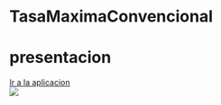 # TasaMaximaConvencional

<h1>presentacion</h1>
<a href="http://crls12.pythonanywhere.com/" target="_blank">Ir a la aplicacion</a>
<br/>
<img src="https://github.com/crls12opazo/TasaMaximaConvencional/blob/master/PruebaCumplo1.gif"/>

